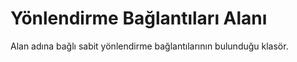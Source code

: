 # Yönlendirme Bağlantıları Alanı
Alan adına bağlı sabit yönlendirme bağlantılarının bulunduğu klasör.
